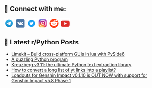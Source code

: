 ## 🔎 Connect with me:
[<img src="https://github.com/bullbesh/bullbesh/blob/main/images/Telegram.png" width="32" height="32" />](https://t.me/bullbesh)
[<img src="https://github.com/bullbesh/bullbesh/blob/main/images/VK.png" width="32" height="32" />](https://vk.com/bullbesh)
[<img src="https://github.com/bullbesh/bullbesh/blob/main/images/Twitter.png" width="32" height="32" />](https://twitter.com/bullbesh1)
[<img src="https://github.com/bullbesh/bullbesh/blob/main/images/Instagram.png" width="32" height="32" />](https://www.instagram.com/bullbesh)
[<img src="https://github.com/bullbesh/bullbesh/blob/main/images/Reddit.png" width="32" height="32" />](https://www.reddit.com/user/bullbesh)
[<img src="https://github.com/bullbesh/bullbesh/blob/main/images/YouTube.png" width="32" height="32" />](https://www.youtube.com/channel/UCtfjRs6uzgq5mfm8S06WTcg)

## 📕 Latest r/Python Posts
<!-- BLOG-POST-LIST:START -->
- [Limekit – Build cross-platform GUIs in lua with PySide6](https://www.reddit.com/r/Python/comments/1mmea2j/limekit_build_crossplatform_guis_in_lua_with/)
- [A puzzling Python program](https://www.reddit.com/r/Python/comments/1mmdyf7/a_puzzling_python_program/)
- [Kreuzberg v3.11: the ultimate Python text extraction library](https://www.reddit.com/r/Python/comments/1mmcufh/kreuzberg_v311_the_ultimate_python_text/)
- [How to convert a long list of yt links into a playlist?](https://www.reddit.com/r/Python/comments/1mmao19/how_to_convert_a_long_list_of_yt_links_into_a/)
- [Loadouts for Genshin Impact v0.1.10 is OUT NOW with support for Genshin Impact v5.8 Phase 1](https://www.reddit.com/r/Python/comments/1mm81nk/loadouts_for_genshin_impact_v0110_is_out_now_with/)
<!-- BLOG-POST-LIST:END -->
